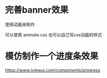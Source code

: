 # 完善banner效果 

使用动画来制作

可以使用 animate.css 也可以自己写css动画的样式

# 模仿制作一个进度条效果

https://www.iviewui.com/components/progress
